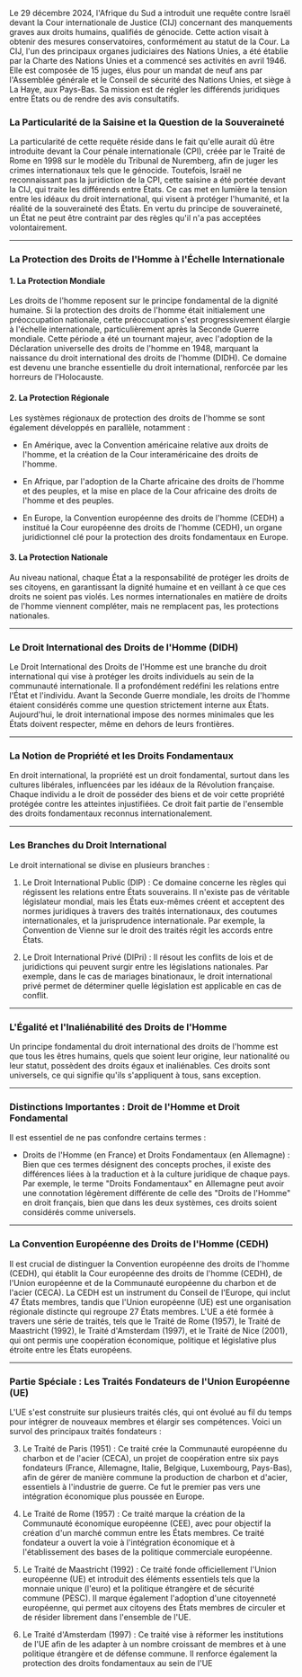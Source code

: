 Le 29 décembre 2024, l'Afrique du Sud a introduit une requête contre Israël devant la Cour internationale de Justice (CIJ) concernant des manquements graves aux droits humains, qualifiés de génocide. Cette action visait à obtenir des mesures conservatoires, conformément au statut de la Cour. La CIJ, l'un des principaux organes judiciaires des Nations Unies, a été établie par la Charte des Nations Unies et a commencé ses activités en avril 1946. Elle est composée de 15 juges, élus pour un mandat de neuf ans par l'Assemblée générale et le Conseil de sécurité des Nations Unies, et siège à La Haye, aux Pays-Bas. Sa mission est de régler les différends juridiques entre États ou de rendre des avis consultatifs.

### La Particularité de la Saisine et la Question de la Souveraineté

La particularité de cette requête réside dans le fait qu'elle aurait dû être introduite devant la Cour pénale internationale (CPI), créée par le Traité de Rome en 1998 sur le modèle du Tribunal de Nuremberg, afin de juger les crimes internationaux tels que le génocide. Toutefois, Israël ne reconnaissant pas la juridiction de la CPI, cette saisine a été portée devant la CIJ, qui traite les différends entre États. Ce cas met en lumière la tension entre les idéaux du droit international, qui visent à protéger l'humanité, et la réalité de la souveraineté des États. En vertu du principe de souveraineté, un État ne peut être contraint par des règles qu'il n'a pas acceptées volontairement.

---

### La Protection des Droits de l'Homme à l'Échelle Internationale

#### 1. La Protection Mondiale

Les droits de l'homme reposent sur le principe fondamental de la dignité humaine. Si la protection des droits de l'homme était initialement une préoccupation nationale, cette préoccupation s'est progressivement élargie à l'échelle internationale, particulièrement après la Seconde Guerre mondiale. Cette période a été un tournant majeur, avec l'adoption de la Déclaration universelle des droits de l'homme en 1948, marquant la naissance du droit international des droits de l'homme (DIDH). Ce domaine est devenu une branche essentielle du droit international, renforcée par les horreurs de l'Holocauste.

#### 2. La Protection Régionale

Les systèmes régionaux de protection des droits de l'homme se sont également développés en parallèle, notamment :

- En Amérique, avec la Convention américaine relative aux droits de l'homme, et la création de la Cour interaméricaine des droits de l'homme.
    
- En Afrique, par l'adoption de la Charte africaine des droits de l'homme et des peuples, et la mise en place de la Cour africaine des droits de l'homme et des peuples.
    
- En Europe, la Convention européenne des droits de l'homme (CEDH) a institué la Cour européenne des droits de l'homme (CEDH), un organe juridictionnel clé pour la protection des droits fondamentaux en Europe.
    

#### 3. La Protection Nationale

Au niveau national, chaque État a la responsabilité de protéger les droits de ses citoyens, en garantissant la dignité humaine et en veillant à ce que ces droits ne soient pas violés. Les normes internationales en matière de droits de l'homme viennent compléter, mais ne remplacent pas, les protections nationales.

---

### Le Droit International des Droits de l'Homme (DIDH)

Le Droit International des Droits de l'Homme est une branche du droit international qui vise à protéger les droits individuels au sein de la communauté internationale. Il a profondément redéfini les relations entre l'État et l'individu. Avant la Seconde Guerre mondiale, les droits de l'homme étaient considérés comme une question strictement interne aux États. Aujourd'hui, le droit international impose des normes minimales que les États doivent respecter, même en dehors de leurs frontières.

---

### La Notion de Propriété et les Droits Fondamentaux

En droit international, la propriété est un droit fondamental, surtout dans les cultures libérales, influencées par les idéaux de la Révolution française. Chaque individu a le droit de posséder des biens et de voir cette propriété protégée contre les atteintes injustifiées. Ce droit fait partie de l'ensemble des droits fondamentaux reconnus internationalement.

---
### Les Branches du Droit International

Le droit international se divise en plusieurs branches :

1. Le Droit International Public (DIP) : Ce domaine concerne les règles qui régissent les relations entre États souverains. Il n'existe pas de véritable législateur mondial, mais les États eux-mêmes créent et acceptent des normes juridiques à travers des traités internationaux, des coutumes internationales, et la jurisprudence internationale. Par exemple, la Convention de Vienne sur le droit des traités régit les accords entre États.  
      
2. Le Droit International Privé (DIPri) : Il résout les conflits de lois et de juridictions qui peuvent surgir entre les législations nationales. Par exemple, dans le cas de mariages binationaux, le droit international privé permet de déterminer quelle législation est applicable en cas de conflit.  
      

---

### L'Égalité et l'Inaliénabilité des Droits de l'Homme

Un principe fondamental du droit international des droits de l'homme est que tous les êtres humains, quels que soient leur origine, leur nationalité ou leur statut, possèdent des droits égaux et inaliénables. Ces droits sont universels, ce qui signifie qu'ils s'appliquent à tous, sans exception.

---

### Distinctions Importantes : Droit de l'Homme et Droit Fondamental

Il est essentiel de ne pas confondre certains termes :

- Droits de l'Homme (en France) et Droits Fondamentaux (en Allemagne) : Bien que ces termes désignent des concepts proches, il existe des différences liées à la traduction et à la culture juridique de chaque pays. Par exemple, le terme "Droits Fondamentaux" en Allemagne peut avoir une connotation légèrement différente de celle des "Droits de l'Homme" en droit français, bien que dans les deux systèmes, ces droits soient considérés comme universels.
    

---

### La Convention Européenne des Droits de l'Homme (CEDH)

Il est crucial de distinguer la Convention européenne des droits de l'homme (CEDH), qui établit la Cour européenne des droits de l'homme (CEDH), de l'Union européenne et de la Communauté européenne du charbon et de l'acier (CECA). La CEDH est un instrument du Conseil de l'Europe, qui inclut 47 États membres, tandis que l'Union européenne (UE) est une organisation régionale distincte qui regroupe 27 États membres. L'UE a été formée à travers une série de traités, tels que le Traité de Rome (1957), le Traité de Maastricht (1992), le Traité d'Amsterdam (1997), et le Traité de Nice (2001), qui ont permis une coopération économique, politique et législative plus étroite entre les États européens.

---

### Partie Spéciale : Les Traités Fondateurs de l'Union Européenne (UE)

L'UE s'est construite sur plusieurs traités clés, qui ont évolué au fil du temps pour intégrer de nouveaux membres et élargir ses compétences. Voici un survol des principaux traités fondateurs :

3. Le Traité de Paris (1951) : Ce traité crée la Communauté européenne du charbon et de l'acier (CECA), un projet de coopération entre six pays fondateurs (France, Allemagne, Italie, Belgique, Luxembourg, Pays-Bas), afin de gérer de manière commune la production de charbon et d'acier, essentiels à l'industrie de guerre. Ce fut le premier pas vers une intégration économique plus poussée en Europe.  
    
4. Le Traité de Rome (1957) : Ce traité marque la création de la Communauté économique européenne (CEE), avec pour objectif la création d'un marché commun entre les États membres. Ce traité fondateur a ouvert la voie à l'intégration économique et à l'établissement des bases de la politique commerciale européenne.    
    
5. Le Traité de Maastricht (1992) : Ce traité fonde officiellement l'Union européenne (UE) et introduit des éléments essentiels tels que la monnaie unique (l'euro) et la politique étrangère et de sécurité commune (PESC). Il marque également l'adoption d'une citoyenneté européenne, qui permet aux citoyens des États membres de circuler et de résider librement dans l'ensemble de l'UE.  
	
6. Le Traité d'Amsterdam (1997) : Ce traité vise à réformer les institutions de l'UE afin de les adapter à un nombre croissant de membres et à une politique étrangère et de défense commune. Il renforce également la protection des droits fondamentaux au sein de l'UE